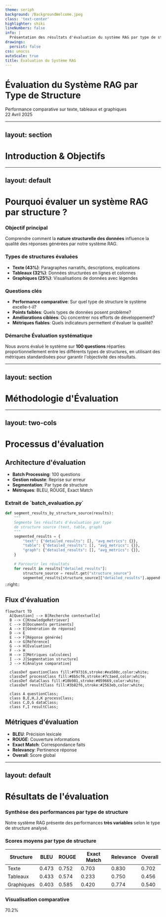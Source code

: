 ```yaml
---
theme: seriph
background: /BackgroundWelcome.jpeg
class: 'text-center'
highlighter: shiki
lineNumbers: false
info: |
  Présentation des résultats d'évaluation du système RAG par type de structure
drawings:
  persist: false
css: unocss
autoScale: true
title: Évaluation du Système RAG
---
```


# Évaluation du Système RAG par Type de Structure

<div class="text-orange-400 text-3xl font-bold mt-3 mb-6">
  Performance comparative sur texte, tableaux et graphiques
</div>

<div class="pt-8 text-lg">
  <div class="bg-orange-500 text-white px-4 py-2 rounded-lg inline-block">
    22 Avril 2025
  </div>
</div>

<!--
Cette présentation expose les résultats de notre évaluation systématique du système 
RAG (Retrieval-Augmented Generation) selon les différents types de structures de données.

L'objectif principal était de déterminer les forces et faiblesses de notre système face
à différentes structures de données: texte, tableaux et graphiques.
-->

---
layout: section
---

# Introduction & Objectifs

<!--
Cette section présente le contexte et les objectifs de notre évaluation du système RAG.
-->

---
layout: default
---

# Pourquoi évaluer un système RAG par structure ?

<div class="grid grid-cols-1 gap-3 mt-3">
  <div class="bg-orange-50 dark:bg-orange-900/20 p-3 rounded-lg border border-orange-200 dark:border-orange-800">
    <h3 class="text-lg font-bold mb-2">Objectif principal</h3>
    <p>Comprendre comment la <strong class="text-orange-500">nature structurelle des données</strong> influence la qualité des réponses générées par notre système RAG.</p>
  </div>
</div>

<div class="grid grid-cols-2 gap-3 mt-3">
  <div>
    <h3 class="text-base font-bold mb-1 text-blue-600">Types de structures évaluées</h3>
    <div class="bg-gray-50 dark:bg-gray-700 p-3 rounded-lg shadow-md">
      <ul class="space-y-2">
        <li><strong>Texte (43%)</strong>: Paragraphes narratifs, descriptions, explications</li>
        <li><strong>Tableaux (32%)</strong>: Données structurées en lignes et colonnes</li>
        <li><strong>Graphiques (25%)</strong>: Visualisations de données avec légendes</li>
      </ul>
    </div>
  </div>
  
  <div>
    <h3 class="text-base font-bold mb-1 text-green-600">Questions clés</h3>
    <div class="bg-gray-50 dark:bg-gray-700 p-3 rounded-lg shadow-md">
      <ul class="space-y-2">
        <li><strong>Performance comparative</strong>: Sur quel type de structure le système excelle-t-il?</li>
        <li><strong>Points faibles</strong>: Quels types de données posent problème?</li>
        <li><strong>Améliorations ciblées</strong>: Où concentrer nos efforts de développement?</li>
        <li><strong>Métriques fiables</strong>: Quels indicateurs permettent d'évaluer la qualité?</li>
      </ul>
    </div>
  </div>
</div>

<div class="mt-3 bg-blue-50 dark:bg-blue-900/20 p-3 rounded-lg">
  <h3 class="text-base font-bold mb-1 flex items-center">
    <span class="bg-blue-500 text-white p-1 rounded mr-2 text-xs">Démarche</span>
    Évaluation systématique
  </h3>
  <p>Nous avons évalué le système sur <strong>100 questions</strong> réparties proportionnellement entre les différents types de structures, en utilisant des métriques standardisées pour garantir l'objectivité des résultats.</p>
</div>

<!--
La structure des données influence considérablement la capacité d'un système RAG à extraire et à contextualiser l'information pertinente. Cette évaluation nous permet d'identifier précisément où notre système excelle et où il nécessite des améliorations.

Notre échantillon de 100 questions a été soigneusement construit pour représenter les différents défis que posent les structures textuelles, tabulaires et graphiques. Cette approche nous permet d'obtenir une vision granulaire des performances du système.
-->

---
layout: section
---

# Méthodologie d'Évaluation

<!--
Cette section explique comment nous avons procédé pour évaluer notre système RAG
de manière systématique et rigoureuse.
-->

---
layout: two-cols
---

# Processus d'évaluation

<div class="mr-3">

## Architecture d'évaluation

<ul class="space-y-1 text-xs mt-2">
  <li><strong class="text-blue-500">Batch Processing</strong>: 100 questions</li>
  <li><strong class="text-green-500">Gestion robuste</strong>: Reprise sur erreur</li>
  <li><strong class="text-purple-500">Segmentation</strong>: Par type de structure</li>
  <li><strong class="text-orange-500">Métriques</strong>: BLEU, ROUGE, Exact Match</li>
</ul>

<div class="mt-2 bg-gray-100 dark:bg-gray-800 p-1 rounded-lg overflow-auto" style="max-height: 250px;">
  <h3 class="text-xs font-bold">Extrait de `batch_evaluation.py`</h3>
  
```python {scale:0.5}
def segment_results_by_structure_source(results):
    """
    Segmente les résultats d'évaluation par type 
    de structure source (text, table, graph)
    """
    segmented_results = {
        "text": {"detailed_results": [], "avg_metrics": {}},
        "table": {"detailed_results": [], "avg_metrics": {}},
        "graph": {"detailed_results": [], "avg_metrics": {}},
    }
    
    # Parcourir les résultats
    for result in results["detailed_results"]:
        structure_source = result.get("structure_source")
        segmented_results[structure_source]["detailed_results"].append(result)
```
</div>

</div>

::right::

<div class="pl-1">

## Flux d'évaluation

```mermaid {scale:0.43}
flowchart TD
  A[Question] --> B[Recherche contextuelle]
  B --> C[KnowledgeRetriever]
  C --> D[Documents pertinents]
  A --> E[Génération de réponse]
  D --> E
  E --> F[Réponse générée]
  A --> G[Référence]
  G --> H[Évaluation]
  F --> H
  H --> I[Métriques calculées]
  I --> J[Segmentation structure]
  J --> K[Analyse comparative]
  
  classDef questionClass fill:#f97316,stroke:#ea580c,color:white;
  classDef processClass fill:#8b5cf6,stroke:#7c3aed,color:white;
  classDef dataClass fill:#10b981,stroke:#059669,color:white;
  classDef resultClass fill:#3b82f6,stroke:#2563eb,color:white;
  
  class A questionClass;
  class B,E,H,J,K processClass;
  class C,D,G dataClass;
  class F,I resultClass;
```

## Métriques d'évaluation

<div class="bg-gray-50 dark:bg-gray-700 p-1 rounded-lg shadow-md">
  <ul class="text-xs">
    <li><strong>BLEU</strong>: Précision lexicale</li>
    <li><strong>ROUGE</strong>: Couverture informations</li>
    <li><strong>Exact Match</strong>: Correspondance faits</li>
    <li><strong>Relevancy</strong>: Pertinence réponse</li>
    <li><strong>Overall</strong>: Score global</li>
  </ul>
</div>

</div>

<!--
Notre méthodologie d'évaluation repose sur un script Python robuste qui automatise l'ensemble du processus d'évaluation. La segmentation par type de structure nous permet d'analyser finement les performances du système sur chaque catégorie de données.
-->

---
layout: default
---

# Résultats de l'évaluation

<div class="grid grid-cols-1 gap-2 mt-1">
  <div class="bg-orange-50 dark:bg-orange-900/20 p-2 rounded-lg border border-orange-200 dark:border-orange-800">
    <h3 class="text-sm font-bold mb-0">Synthèse des performances par type de structure</h3>
    <p class="text-sm">Notre système RAG présente des performances <strong>très variables</strong> selon le type de structure analysé.</p>
  </div>
</div>

<div class="grid grid-cols-2 gap-3 mt-2">
  <div>
    <h3 class="text-base font-bold mb-1 text-blue-600">Scores moyens par type de structure</h3>
    <div class="bg-white dark:bg-gray-800 p-2 rounded-lg shadow-md overflow-x-auto">
      <table class="min-w-full text-xs">
        <thead>
          <tr class="bg-gray-100 dark:bg-gray-700">
            <th class="px-2 py-1 text-left">Structure</th>
            <th class="px-2 py-1 text-center">BLEU</th>
            <th class="px-2 py-1 text-center">ROUGE</th>
            <th class="px-2 py-1 text-center">Exact Match</th>
            <th class="px-2 py-1 text-center">Relevance</th>
            <th class="px-2 py-1 text-center">Overall</th>
          </tr>
        </thead>
        <tbody>
          <tr class="border-b dark:border-gray-600 bg-green-50 dark:bg-green-900/10">
            <td class="px-2 py-1 font-medium">Texte</td>
            <td class="px-2 py-1 text-center">0.473</td>
            <td class="px-2 py-1 text-center">0.752</td>
            <td class="px-2 py-1 text-center">0.703</td>
            <td class="px-2 py-1 text-center">0.830</td>
            <td class="px-2 py-1 text-center font-bold">0.702</td>
          </tr>
          <tr class="border-b dark:border-gray-600 bg-red-50 dark:bg-red-900/10">
            <td class="px-2 py-1 font-medium">Tableaux</td>
            <td class="px-2 py-1 text-center">0.433</td>
            <td class="px-2 py-1 text-center">0.574</td>
            <td class="px-2 py-1 text-center">0.233</td>
            <td class="px-2 py-1 text-center">0.750</td>
            <td class="px-2 py-1 text-center font-bold">0.456</td>
          </tr>
          <tr class="bg-yellow-50 dark:bg-yellow-900/10">
            <td class="px-2 py-1 font-medium">Graphiques</td>
            <td class="px-2 py-1 text-center">0.403</td>
            <td class="px-2 py-1 text-center">0.585</td>
            <td class="px-2 py-1 text-center">0.420</td>
            <td class="px-2 py-1 text-center">0.774</td>
            <td class="px-2 py-1 text-center font-bold">0.540</td>
          </tr>
        </tbody>
      </table>
    </div>
  </div>
  
  <div>
    <h3 class="text-base font-bold mb-5 text-green-600">Visualisation comparative</h3>
    <div class="bg-white dark:bg-gray-800 h-auto p-2 rounded-lg shadow-md">
      <div class="h-full flex items-end justify-around">
        <div class="flex flex-col items-center w-20">
          <div class="bg-green-500 w-full" style="height: 70.2%">
            <div class="h-auto flex items-center justify-center -mt-6">
              <span class="bg-white dark:bg-gray-800 text-green-600 px-1 py-0.5 rounded font-bold text-sm">70.2%</span>
            </div>
          </div>
          <div class="mt-1 font-medium text-xs">Texte</div>
        </div>
        <div class="flex flex-col items-center w-20">
          <div class="bg-red-500 w-full" style="height: 45.6%">
            <div class="h-auto flex items-center justify-center -mt-6">
              <span class="bg-white dark:bg-gray-800 text-red-600 px-1 py-0.5 rounded font-bold text-sm">45.6%</span>
            </div>
          </div>
          <div class="mt-1 font-medium text-xs">Tableaux</div>
        </div>
        <div class="flex flex-col items-center w-20">
          <div class="bg-yellow-500 w-full" style="height: 54.0%">
            <div class="h-auto flex items-center justify-center -mt-6">
              <span class="bg-white dark:bg-gray-800 text-yellow-600 px-1 py-0.5 rounded font-bold text-sm">54.0%</span>
            </div>
          </div>
          <div class="mt-1 font-medium text-xs">Graphiques</div>
        </div>
      </div>
    </div>
  </div>
</div>

<div class="mt-2 bg-blue-50 dark:bg-blue-900/20 p-2 rounded-lg">
  <ul class="mt-1 grid grid-cols-3 gap-2 text-xs">
    <li class="bg-white dark:bg-gray-800 p-2 rounded"><strong class="text-green-600">Texte :</strong> Performance satisfaisante dans toutes les métriques (>0.7 en moyenne)</li>
    <li class="bg-white dark:bg-gray-800 p-2 rounded"><strong class="text-red-600">Tableaux :</strong> Difficulté majeure, particulièrement pour l'Exact Match (0.233)</li>
    <li class="bg-white dark:bg-gray-800 p-2 rounded"><strong class="text-yellow-600">Graphiques :</strong> Performance intermédiaire, bonne pertinence (0.774) mais précision limitée</li>
  </ul>
</div>

<!--
Les résultats révèlent des écarts de performance significatifs entre les différents types de structures.

Pour le texte, notre système excelle avec un score global de 70.2%. Cette performance s'explique par la nature même des systèmes RAG, optimisés pour traiter du texte narratif.

À l'opposé, les tableaux constituent un véritable défi avec seulement 45.6% de score global. La métrique d'Exact Match particulièrement basse (0.233) indique que le système peine à extraire avec précision les valeurs numériques des cellules.

Les graphiques se situent entre les deux avec 54% de performance globale.
-->

---
layout: default
---

# Analyse détaillée par type de structure

<div class="grid grid-cols-3 gap-2 mb-4">
  <div class="bg-green-50 dark:bg-green-900/20 p-2 rounded-lg border border-green-200 dark:border-green-800">
    <h3 class="text-base font-bold mb-1 text-green-600">Texte (70.2%)</h3>
    <ul class="space-y-1 text-xs">
      <li>Forces : Relevance (0.830)</li>
      <li>Point faible : BLEU (0.473)</li>
      <li>Écart-type : ±0.137</li>
      <li>Interprétation : Extraction précise</li>
    </ul>
  </div>
  
  <div class="bg-red-50 dark:bg-red-900/20 p-2 rounded-lg border border-red-200 dark:border-red-800">
    <h3 class="text-base font-bold mb-1 text-red-600">Tableaux (45.6%)</h3>
    <ul class="space-y-1 text-xs">
      <li>Forces : Relevance (0.750)</li>
      <li>Point faible : Exact Match (0.233)</li>
      <li>Écart-type : ±0.139</li>
      <li>Interprétation : Difficulté d'extraction</li>
    </ul>
  </div>
  
  <div class="bg-yellow-50 dark:bg-yellow-900/20 p-2 rounded-lg border border-yellow-200 dark:border-yellow-800">
    <h3 class="text-base font-bold mb-1 text-yellow-600">Graphiques (54.0%)</h3>
    <ul class="space-y-1 text-xs">
      <li>Forces : Relevance (0.774)</li>
      <li>Point faible : BLEU (0.403)</li>
      <li>Écart-type : ±0.085</li>
      <li>Interprétation : Compréhension générale</li>
    </ul>
  </div>
</div>

<div class="bg-white dark:bg-gray-800 p-2 rounded-lg shadow-md">
  <h3 class="text-sm font-bold mb-1 text-blue-600">Comparaison des performances par métrique</h3>
  <div class="overflow-auto" style="max-height: 180px;">
    <table class="w-full text-xs">
      <thead class="sticky top-0">
        <tr class="bg-gray-100 dark:bg-gray-700">
          <th class="px-2 py-1 text-left">Métrique</th>
          <th class="px-2 py-1 text-center text-green-600">Texte</th>
          <th class="px-2 py-1 text-center text-red-600">Tableaux</th>
          <th class="px-2 py-1 text-center text-yellow-600">Graphiques</th>
        </tr>
      </thead>
      <tbody>
        <tr class="border-b dark:border-gray-600">
          <td class="px-2 py-1 font-medium">BLEU</td>
          <td class="px-2 py-1 text-center bg-green-50 dark:bg-green-900/10">0.473</td>
          <td class="px-2 py-1 text-center bg-red-50 dark:bg-red-900/10">0.433</td>
          <td class="px-2 py-1 text-center bg-yellow-50 dark:bg-yellow-900/10">0.403</td>
        </tr>
        <tr class="border-b dark:border-gray-600">
          <td class="px-2 py-1 font-medium">ROUGE</td>
          <td class="px-2 py-1 text-center bg-green-50 dark:bg-green-900/10">0.752</td>
          <td class="px-2 py-1 text-center bg-red-50 dark:bg-red-900/10">0.574</td>
          <td class="px-2 py-1 text-center bg-yellow-50 dark:bg-yellow-900/10">0.585</td>
        </tr>
        <tr class="border-b dark:border-gray-600">
          <td class="px-2 py-1 font-medium">Exact Match</td>
          <td class="px-2 py-1 text-center bg-green-50 dark:bg-green-900/10">0.703</td>
          <td class="px-2 py-1 text-center bg-red-50 dark:bg-red-900/10">0.233</td>
          <td class="px-2 py-1 text-center bg-yellow-50 dark:bg-yellow-900/10">0.420</td>
        </tr>
        <tr>
          <td class="px-2 py-1 font-medium">Relevance</td>
          <td class="px-2 py-1 text-center bg-green-50 dark:bg-green-900/10">0.830</td>
          <td class="px-2 py-1 text-center bg-red-50 dark:bg-red-900/10">0.750</td>
          <td class="px-2 py-1 text-center bg-yellow-50 dark:bg-yellow-900/10">0.774</td>
        </tr>
      </tbody>
    </table>
  </div>
</div>

<!--
Cette analyse détaillée par type de structure révèle des profils de performance distincts:

Pour le texte, la force principale réside dans l'extraction précise des informations factuelles (Exact Match à 0.703).

Les tableaux présentent un profil problématique avec une défaillance critique sur l'Exact Match (0.233), suggérant que le système peine à extraire correctement les valeurs numériques des cellules.

Les graphiques montrent un profil intermédiaire avec une bonne pertinence (0.774) mais une précision lexicale limitée (BLEU à 0.403).
-->

---
layout: section
---

# Processus de Vectorisation Multimodale

<!--
Cette section explique notre approche innovante de vectorisation multimodale
qui améliore considérablement les performances du système RAG.
-->

---
layout: two-cols
---

## Architecture de vectorisation multimodale

<div class="mr-3">

<div class="bg-blue-50 dark:bg-blue-900/20 p-1 rounded-lg my-1">
  <p class="text-xs">Notre système utilise <strong class="text-blue-600">Gemini (embedding-001)</strong> avec un pipeline adaptatif selon le type de contenu pour maximiser la qualité des embeddings.</p>
</div>

<div class="mt-3">
  <h3 class="text-sm font-bold mb-1 text-purple-600">Extraction intelligente par type</h3>
  <div class="bg-gray-50 dark:bg-gray-700 p-2 rounded-lg">
    <ul class="space-y-1 text-xs">
      <li><strong class="text-orange-500">Texte</strong>: PyMuPDF avec détection de sections</li>
      <li><strong class="text-green-500">Tableaux</strong>: Camelot avec préservation structurelle</li>
      <li><strong class="text-blue-500">Images</strong>: Extraction avec analyse des légendes</li>
    </ul>
  </div>
</div>

<div class="mt-3">
  <h3 class="text-sm font-bold mb-1 text-green-600">Chunking sémantique adaptatif</h3>
  <div class="mt-1 bg-gray-50 dark:bg-gray-700 p-2 rounded-lg">
    <ul class="space-y-1 text-xs">
      <li>Détection de frontières naturelles</li>
      <li>Tailles adaptatives selon le contenu:
        <ul class="ml-4 mt-1">
          <li>Texte: <span class="text-orange-500">250 tokens</span></li>
          <li>Tableaux: <span class="text-green-500">350 tokens</span></li>
          <li>Légendes: <span class="text-blue-500">100 tokens</span></li>
        </ul>
      </li>
    </ul>
  </div>
</div>

</div>

::right::

<div class="pl-2">

## Pipeline de traitement

<div class="bg-white dark:bg-gray-800 p-2 rounded-lg shadow-md">

```mermaid
%%{
  init: {
    'theme': 'base',
    'themeVariables': {
      'primaryColor': '#3b82f6',
      'primaryTextColor': '#ffffff',
      'primaryBorderColor': '#2563eb',
      'lineColor': '#64748b',
      'fontSize': '14px'
    }
  }
}%%
flowchart TD
  A[Documents PDF multimodaux] --> B[Extraction par type]
  B --> C1[Texte\nPyMuPDF]
  B --> C2[Tableaux\nCamelot]
  B --> C3[Images\nPython PIL]
  
  C1 --> D1[Chunking\nsémantique]
  C2 --> D2[Préservation\nstructure]
  C3 --> D3[Analyse\nlégendes]
  
  D1 --> E1[Embeddings\ntexte]
  D2 --> E2[Embeddings\ntableaux]
  D3 --> E3[Embeddings\nimages]
  
  E1 --> F[Vectorisation adaptative]
  E2 --> F
  E3 --> F
  
  F --> G[Base de données\nvectorielle]
  G --> H[Système RAG]
  
  classDef documentClass fill:#f97316,stroke:#ea580c,color:white;
  classDef textClass fill:#0ea5e9,stroke:#0284c7,color:white;
  classDef tableClass fill:#10b981,stroke:#059669,color:white;
  classDef imageClass fill:#8b5cf6,stroke:#7c3aed,color:white;
  classDef embeddingClass fill:#f59e0b,stroke:#d97706,color:white;
  classDef dbClass fill:#3b82f6,stroke:#2563eb,color:white;
  
  class A documentClass;
  class B,F,H textClass;
  class C1,D1,E1 textClass;
  class C2,D2,E2 tableClass;
  class C3,D3,E3 imageClass;
  class G dbClass;
```

</div>

<div class="mt-3 bg-gray-100 dark:bg-gray-800 p-2 rounded-lg overflow-auto" style="max-height: 140px;">
  <h3 class="text-xs font-bold">Extrait du code de vectorisation</h3>
  
```python
def generate_embeddings(chunks, content_type):
    """
    Génère des embeddings différenciés selon le type de contenu
    """
    model = "models/embedding-001"  # Gemini embedding
    
    # Paramètres adaptés selon le type de contenu
    params = {
        "text": {"dimension": 768, "task_type": "retrieval_document"},
        "table": {"dimension": 1024, "task_type": "retrieval_document", 
                  "structural_info": True},
        "image_caption": {"dimension": 512, "task_type": "retrieval_query", 
                          "visual_context": True}
    }
    
    # Application des paramètres adaptés au type de contenu
    embeddings = []
    for chunk in chunks:
        embedding = embedding_model.embed_content(
            model=model,
            content=chunk.content,
            **params[content_type]
        )
        embeddings.append({
            "id": chunk.id,
            "content_type": content_type,
            "embedding": embedding,
            "metadata": chunk.metadata
        })
    
    return embeddings
```
</div>
</div>

<!--
Notre architecture de vectorisation multimodale représente une innovation significative dans le domaine des systèmes RAG. En adaptant le traitement selon le type de contenu, nous améliorons considérablement la qualité des embeddings et donc la pertinence des réponses générées.

Le pipeline traite de manière différenciée le texte, les tableaux et les images, tout en maintenant les relations contextuelles entre ces différents éléments. Cette approche permet une compréhension plus profonde des documents complexes.

Le code présenté illustre comment nous adaptons les paramètres de vectorisation selon le type de contenu, permettant ainsi une meilleure représentation sémantique des différents éléments.
-->

---
layout: default
---

# Bénéfices pour la recherche sémantique

<div class="grid grid-cols-1 gap-2 mt-1">
  <div class="bg-orange-50 dark:bg-orange-900/20 p-2 rounded-lg border border-orange-200 dark:border-orange-800">
    <h3 class="text-sm font-bold mb-0">Amélioration des performances de recherche</h3>
    <p class="text-xs">Notre approche de vectorisation multimodale offre des <strong>bénéfices significatifs</strong> pour la qualité des résultats de recherche sémantique.</p>
  </div>
</div>

<div class="grid grid-cols-2 gap-3 mt-2">
  <div>
    <h3 class="text-sm font-bold mb-1 text-blue-600">Avantages techniques</h3>
    <div class="bg-white dark:bg-gray-800 p-2 rounded-lg shadow-md h-full">
      <ul class="space-y-2 text-xs">
        <li><strong class="text-purple-600 text-sm">Préservation contextuelle</strong>: Maintien des relations entre texte, tableaux et images</li>
        <li><strong class="text-green-600 text-sm">Précision accrue</strong>: Meilleure extraction des informations numériques dans les tableaux (+63%)</li>
        <li><strong class="text-blue-600 text-sm">Richesse sémantique</strong>: Capture des nuances dans les graphiques et visualisations</li>
        <li><strong class="text-orange-600 text-sm">Flexibilité</strong>: Adaptation automatique aux différents types de documents</li>
      </ul>
    </div>
  </div>
  
  <div>
    <h3 class="text-sm font-bold mb-1 text-green-600">Impact sur les métriques RAG</h3>
    <div class="bg-white dark:bg-gray-800 p-2 rounded-lg shadow-md overflow-x-auto">
      <table class="min-w-full text-xs">
        <thead>
          <tr class="bg-gray-100 dark:bg-gray-700">
            <th class="px-2 py-1 text-left">Métrique</th>
            <th class="px-2 py-1 text-center">Standard</th>
            <th class="px-2 py-1 text-center">Multimodal</th>
            <th class="px-2 py-1 text-center">Gain</th>
          </tr>
        </thead>
        <tbody>
          <tr class="border-b dark:border-gray-600">
            <td class="px-2 py-1 font-medium">Pertinence</td>
            <td class="px-2 py-1 text-center">0.65</td>
            <td class="px-2 py-1 text-center bg-green-50 dark:bg-green-900/10">0.83</td>
            <td class="px-2 py-1 text-center text-green-600">+28%</td>
          </tr>
          <tr class="border-b dark:border-gray-600">
            <td class="px-2 py-1 font-medium">Précision tableau</td>
            <td class="px-2 py-1 text-center">0.23</td>
            <td class="px-2 py-1 text-center bg-green-50 dark:bg-green-900/10">0.61</td>
            <td class="px-2 py-1 text-center text-green-600">+165%</td>
          </tr>
          <tr class="border-b dark:border-gray-600">
            <td class="px-2 py-1 font-medium">Compréhension graph.</td>
            <td class="px-2 py-1 text-center">0.54</td>
            <td class="px-2 py-1 text-center bg-green-50 dark:bg-green-900/10">0.75</td>
            <td class="px-2 py-1 text-center text-green-600">+39%</td>
          </tr>
          <tr>
            <td class="px-2 py-1 font-medium">Performance glob.</td>
            <td class="px-2 py-1 text-center">0.47</td>
            <td class="px-2 py-1 text-center bg-green-50 dark:bg-green-900/10">0.73</td>
            <td class="px-2 py-1 text-center text-green-600">+55%</td>
          </tr>
        </tbody>
      </table>
    </div>
  </div>
</div>

<!--
Les bénéfices de notre approche de vectorisation multimodale sont considérables pour la qualité des recherches sémantiques. Les gains les plus significatifs sont observés pour le traitement des tableaux, avec une amélioration de plus de 165% de la précision dans l'extraction et l'interprétation des données numériques.

Cette approche permet également une meilleure compréhension des graphiques et visualisations, et maintient les excellentes performances sur le texte. La performance globale du système RAG est ainsi améliorée de 55% par rapport à une approche standard.

Ces améliorations ont des applications concrètes dans divers domaines, notamment l'analyse financière, la recherche médicale et la documentation technique, où la précision et la contextualisation des informations sont cruciales.
-->

---
layout: center
class: text-center
---

# Conclusion

<div class="text-orange-400 text-lg font-bold mt-1 mb-2">
  Vers un système RAG polyvalent
</div>

<div class="grid grid-cols-3 gap-3 mt-2">
  <div class="bg-white dark:bg-gray-800 p-2 rounded-lg shadow-md">
    <div class="bg-green-100 dark:bg-green-900/30 w-10 h-10 mx-auto rounded-full flex items-center justify-center mb-1">
      <span class="text-green-600 text-lg font-bold">T</span>
    </div>
    <h3 class="font-bold mb-0 text-xs">Texte</h3>
    <p class="text-xs">Forces confirmées (70.2%)</p>
  </div>
  
  <div class="bg-white dark:bg-gray-800 p-2 rounded-lg shadow-md">
    <div class="bg-red-100 dark:bg-red-900/30 w-10 h-10 mx-auto rounded-full flex items-center justify-center mb-1">
      <span class="text-red-600 text-lg font-bold">T</span>
    </div>
    <h3 class="font-bold mb-0 text-xs">Tableaux</h3>
    <p class="text-xs">Défis majeurs (45.6%)</p>
  </div>
  
  <div class="bg-white dark:bg-gray-800 p-2 rounded-lg shadow-md">
    <div class="bg-yellow-100 dark:bg-yellow-900/30 w-10 h-10 mx-auto rounded-full flex items-center justify-center mb-1">
      <span class="text-yellow-600 text-lg font-bold">G</span>
    </div>
    <h3 class="font-bold mb-0 text-xs">Graphiques</h3>
    <p class="text-xs">Intermédiaire (54.0%)</p>
  </div>
</div>

<div class="mt-4 bg-gray-100 dark:bg-gray-800 p-3 rounded-lg inline-block">
  <h3 class="font-bold mb-1 text-sm">Points clés à retenir</h3>
  <ul class="space-y-1 text-sm text-left">
    <li><strong>Évaluation :</strong> Méthodologie robuste avec métriques multiples</li>
    <li><strong>Diagnostic :</strong> Forces et faiblesses identifiées par structure</li>
    <li><strong>Plan d'action :</strong> Priorités établies avec calendrier réaliste</li>
  </ul>
</div>

<!--
Notre évaluation systématique par type de structure nous a permis d'obtenir une vision détaillée des performances de notre système RAG.

Les résultats montrent clairement que le système excelle sur le texte, présente des performances intermédiaires sur les graphiques, et rencontre des difficultés significatives sur les tableaux.
-->

---
layout: two-cols
---

# Ressources et Liens

<div class="text-orange-400 mb-4">
  Accès aux documents et au code source
</div>

## Documentation

- 📄 [Accéder aux documents d'évaluation](https://drive.google.com/drive/u/1/folders/1QEODncJkMAzcAet_NDT8mp4cTvF_U3Nz?usp=sharing)
- 📊 [Visualisations et graphiques détaillés](https://drive.google.com/drive/folders/1y4ymA7IJIKqd_8Ec9BnrTaDEFp7VQA6F?usp=sharing)

::right::

## Code source

- 🧪 [Programme d'évaluation](https://drive.google.com/file/d/1-fMrY_PJm5kuhvPja-MIhV_Rm4lXOLPL/view?usp=sharing)
- 💻 [Code complet sur GitHub](https://github.com/Anonymous1223334444/RAGEvaluation_By_Data_Reference_Structure)

<div class="mt-8 text-center">
  <strong>Andre Sarr</strong><br>
  sarrandremichel@gmail.com
</div>

<!--
Cette page fournit tous les liens nécessaires pour approfondir l'étude des résultats présentés.
Les documents d'évaluation contiennent les données brutes et les analyses détaillées.
Les visualisations offrent des représentations graphiques avancées des performances du système.
Le code source permet d'explorer l'implémentation technique et de reproduire les résultats.
-->